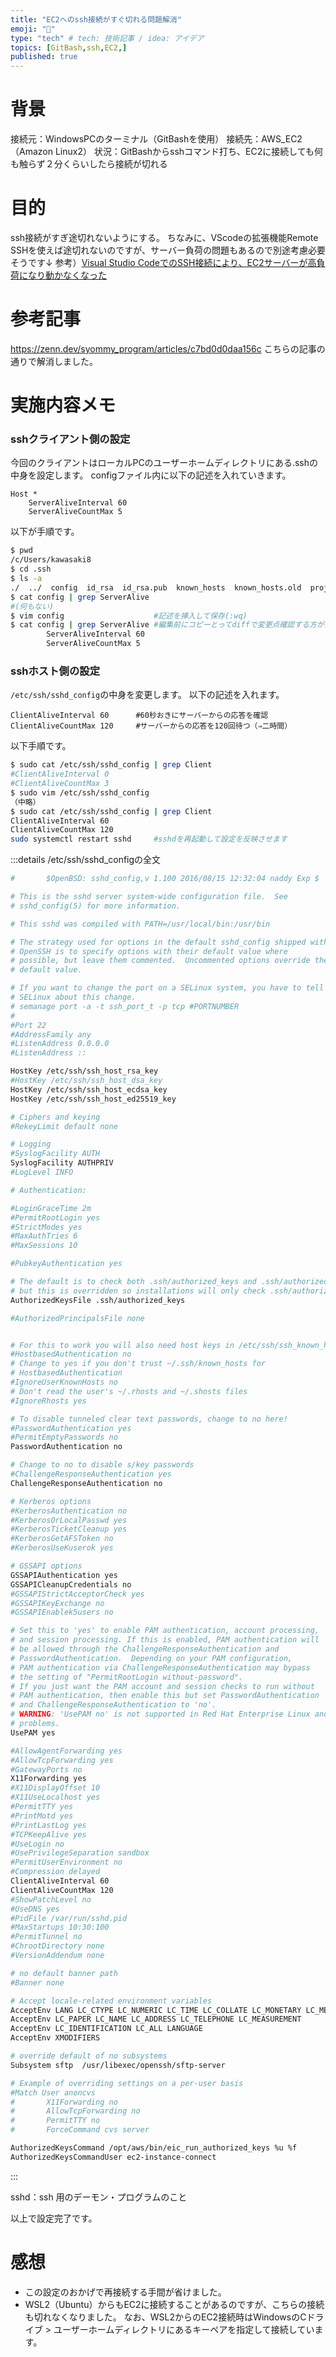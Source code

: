 ```yaml
---
title: "EC2へのssh接続がすぐ切れる問題解消"
emoji: "🦔"
type: "tech" # tech: 技術記事 / idea: アイデア
topics: [GitBash,ssh,EC2,]
published: true
---
```

# 背景
接続元：WindowsPCのターミナル（GitBashを使用）
接続先：AWS_EC2（Amazon Linux2）
状況：GitBashからsshコマンド打ち、EC2に接続しても何も触らず２分くらいしたら接続が切れる

# 目的
ssh接続がすぎ途切れないようにする。
ちなみに、VScodeの拡張機能Remote SSHを使えば途切れないのですが、サーバー負荷の問題もあるので別途考慮必要そうです↓
参考）[Visual Studio CodeでのSSH接続により、EC2サーバーが高負荷になり動かなくなった](https://tech.excite.co.jp/entry/2022/09/27/153341)

# 参考記事
https://zenn.dev/syommy_program/articles/c7bd0d0daa156c
こちらの記事の通りで解消しました。

# 実施内容メモ
### sshクライアント側の設定
今回のクライアントはローカルPCのユーザーホームディレクトリにある.sshの中身を設定します。
configファイル内に以下の記述を入れていきます。
```
Host *
    ServerAliveInterval 60
    ServerAliveCountMax 5
```
以下が手順です。
```bash
$ pwd
/c/Users/kawasaki8
$ cd .ssh
$ ls -a
./  ../  config  id_rsa  id_rsa.pub  known_hosts  known_hosts.old  project_key  project_key.pub
$ cat config | grep ServerAlive
#(何もない)
$ vim config                    #記述を挿入して保存(:wq)
$ cat config | grep ServerAlive #編集前にコピーとってdiffで変更点確認する方がスマートと思いました
        ServerAliveInterval 60
        ServerAliveCountMax 5
```

### sshホスト側の設定
`/etc/ssh/sshd_config`の中身を変更します。
以下の記述を入れます。
```
ClientAliveInterval 60      #60秒おきにサーバーからの応答を確認
ClientAliveCountMax 120     #サーバーからの応答を120回待つ（⇒二時間）
```
以下手順です。
```bash
$ sudo cat /etc/ssh/sshd_config | grep Client
#ClientAliveInterval 0
#ClientAliveCountMax 3
$ sudo vim /etc/ssh/sshd_config
（中略）
$ sudo cat /etc/ssh/sshd_config | grep Client
ClientAliveInterval 60  
ClientAliveCountMax 120
sudo systemctl restart sshd     #sshdを再起動して設定を反映させます
```
:::details /etc/ssh/sshd_configの全文
```bash
#       $OpenBSD: sshd_config,v 1.100 2016/08/15 12:32:04 naddy Exp $

# This is the sshd server system-wide configuration file.  See
# sshd_config(5) for more information.

# This sshd was compiled with PATH=/usr/local/bin:/usr/bin

# The strategy used for options in the default sshd_config shipped with
# OpenSSH is to specify options with their default value where
# possible, but leave them commented.  Uncommented options override the
# default value.

# If you want to change the port on a SELinux system, you have to tell
# SELinux about this change.
# semanage port -a -t ssh_port_t -p tcp #PORTNUMBER
#
#Port 22
#AddressFamily any
#ListenAddress 0.0.0.0
#ListenAddress ::

HostKey /etc/ssh/ssh_host_rsa_key
#HostKey /etc/ssh/ssh_host_dsa_key
HostKey /etc/ssh/ssh_host_ecdsa_key
HostKey /etc/ssh/ssh_host_ed25519_key

# Ciphers and keying
#RekeyLimit default none

# Logging
#SyslogFacility AUTH
SyslogFacility AUTHPRIV
#LogLevel INFO

# Authentication:

#LoginGraceTime 2m
#PermitRootLogin yes
#StrictModes yes
#MaxAuthTries 6
#MaxSessions 10

#PubkeyAuthentication yes

# The default is to check both .ssh/authorized_keys and .ssh/authorized_keys2
# but this is overridden so installations will only check .ssh/authorized_keys
AuthorizedKeysFile .ssh/authorized_keys

#AuthorizedPrincipalsFile none


# For this to work you will also need host keys in /etc/ssh/ssh_known_hosts
#HostbasedAuthentication no
# Change to yes if you don't trust ~/.ssh/known_hosts for
# HostbasedAuthentication
#IgnoreUserKnownHosts no
# Don't read the user's ~/.rhosts and ~/.shosts files
#IgnoreRhosts yes

# To disable tunneled clear text passwords, change to no here!
#PasswordAuthentication yes
#PermitEmptyPasswords no
PasswordAuthentication no

# Change to no to disable s/key passwords
#ChallengeResponseAuthentication yes
ChallengeResponseAuthentication no

# Kerberos options
#KerberosAuthentication no
#KerberosOrLocalPasswd yes
#KerberosTicketCleanup yes
#KerberosGetAFSToken no
#KerberosUseKuserok yes

# GSSAPI options
GSSAPIAuthentication yes
GSSAPICleanupCredentials no
#GSSAPIStrictAcceptorCheck yes
#GSSAPIKeyExchange no
#GSSAPIEnablek5users no

# Set this to 'yes' to enable PAM authentication, account processing,
# and session processing. If this is enabled, PAM authentication will
# be allowed through the ChallengeResponseAuthentication and
# PasswordAuthentication.  Depending on your PAM configuration,
# PAM authentication via ChallengeResponseAuthentication may bypass
# the setting of "PermitRootLogin without-password".
# If you just want the PAM account and session checks to run without
# PAM authentication, then enable this but set PasswordAuthentication
# and ChallengeResponseAuthentication to 'no'.
# WARNING: 'UsePAM no' is not supported in Red Hat Enterprise Linux and may cause several
# problems.
UsePAM yes

#AllowAgentForwarding yes
#AllowTcpForwarding yes
#GatewayPorts no
X11Forwarding yes
#X11DisplayOffset 10
#X11UseLocalhost yes
#PermitTTY yes
#PrintMotd yes
#PrintLastLog yes
#TCPKeepAlive yes
#UseLogin no
#UsePrivilegeSeparation sandbox
#PermitUserEnvironment no
#Compression delayed
ClientAliveInterval 60
ClientAliveCountMax 120
#ShowPatchLevel no
#UseDNS yes
#PidFile /var/run/sshd.pid
#MaxStartups 10:30:100
#PermitTunnel no
#ChrootDirectory none
#VersionAddendum none

# no default banner path
#Banner none

# Accept locale-related environment variables
AcceptEnv LANG LC_CTYPE LC_NUMERIC LC_TIME LC_COLLATE LC_MONETARY LC_MESSAGES
AcceptEnv LC_PAPER LC_NAME LC_ADDRESS LC_TELEPHONE LC_MEASUREMENT
AcceptEnv LC_IDENTIFICATION LC_ALL LANGUAGE
AcceptEnv XMODIFIERS

# override default of no subsystems
Subsystem sftp  /usr/libexec/openssh/sftp-server

# Example of overriding settings on a per-user basis
#Match User anoncvs
#       X11Forwarding no
#       AllowTcpForwarding no
#       PermitTTY no
#       ForceCommand cvs server

AuthorizedKeysCommand /opt/aws/bin/eic_run_authorized_keys %u %f
AuthorizedKeysCommandUser ec2-instance-connect
```
:::

sshd：ssh 用のデーモン・プログラムのこと

以上で設定完了です。

# 感想
* この設定のおかげで再接続する手間が省けました。
* WSL2（Ubuntu）からもEC2に接続することがあるのですが、こちらの接続も切れなくなりました。
  なお、WSL2からのEC2接続時はWindowsのCドライブ > ユーザーホームディレクトリにあるキーペアを指定して接続しています。


